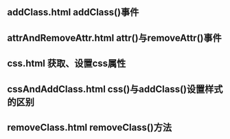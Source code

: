 ## addClass.html addClass()事件

## attrAndRemoveAttr.html attr()与removeAttr()事件

## css.html 获取、设置css属性

## cssAndAddClass.html css()与addClass()设置样式的区别

## removeClass.html removeClass()方法